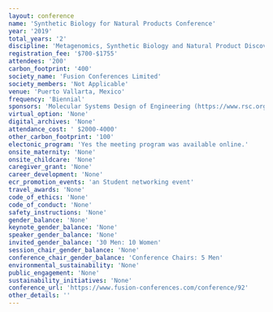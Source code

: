 ```yaml
---
layout: conference 
name: 'Synthetic Biology for Natural Products Conference'
year: '2019'
total_years: '2'
discipline: 'Metagenomics, Synthetic Biology and Natural Product Discovery'
registration_fee: '$700-$1755'
attendees: '200'
carbon_footprint: '400'
society_name: 'Fusion Conferences Limited'
society_members: 'Not Applicable'
venue: 'Puerto Vallarta, Mexico'
frequency: 'Biennial'
sponsors: 'Molecular Systems Design of Engineering (https://www.rsc.org/journals-books-databases/about-journals/msde/)'
virtual_option: 'None'
digital_archives: 'None'
attendance_cost: ' $2000-4000'
other_carbon_footprint: '100'
electonic_program: 'Yes the meeting program was available online.'
onsite_maternity: 'None'
onsite_childcare: 'None'
caregiver_grant: 'None'
career_development: 'None'
ecr_promotion_events: 'an Student networking event'
travel_awards: 'None'
code_of_ethics: 'None'
code_of_conduct: 'None'
safety_instructions: 'None'
gender_balance: 'None'
keynote_gender_balance: 'None'
speaker_gender_balance: 'None'
invited_gender_balance: '30 Men: 10 Women'
session_chair_gender_balance: 'None'
conference_chair_gender_balance: 'Conference Chairs: 5 Men'
environmental_sustainability: 'None'
public_engagement: 'None'
sustainability_initiatives: 'None'
conference_url: 'https://www.fusion-conferences.com/conference/92'
other_details: ''
---
```

